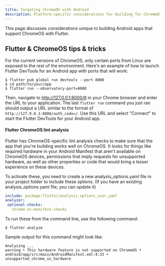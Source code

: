 ```yaml
---
title: Targeting ChromeOS with Android
description: Platform-specific considerations for building for ChromeOS with Flutter.
---
```


This page discusses considerations unique to building
Android apps that support ChromeOS with Flutter.

## Flutter & ChromeOS tips & tricks

For the current versions of ChromeOS, only certain ports from
Linux are exposed to the rest of the environment.
Here's an example of how to launch
Flutter DevTools for an Android app with ports
that will work:

```terminal
$ flutter pub global run devtools --port 8000
$ cd path/to/your/app
$ flutter run --observatory-port=8080
```

Then, navigate to http://127.0.0.1:8000/#
in your Chrome browser and enter the URL to your
application. The last `flutter run` command you
just ran should output a URL similar to the format
of `http://127.0.0.1:8080/auth_code=/`. Use this URL
and select "Connect" to start the Flutter DevTools
for your Android app.

#### Flutter ChromeOS lint analysis

Flutter has ChromeOS-specific lint analysis checks
to make sure that the app that you're building
works well on ChromeOS. It looks for things
like required hardware in your Android Manifest
that aren't available on ChromeOS devices,
permissions that imply requests for unsupported
hardware, as well as other properties or code
that would bring a lesser experience on these devices.

To activate these,
you need to create a new analysis_options.yaml
file in your project folder to include these options.
(If you have an existing analysis_options.yaml file,
you can update it)

```yaml
include: package:flutter/analysis_options_user.yaml
analyzer:
 optional-checks:
   chrome-os-manifest-checks
```

To run these from the command line, use the following command:

```terminal
$ flutter analyze
```

Sample output for this command might look like:

```terminal
Analyzing ...
warning • This hardware feature is not supported on ChromeOS •
android/app/src/main/AndroidManifest.xml:4:33 • unsupported_chrome_os_hardware
```
